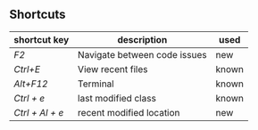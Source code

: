 ## Shortcuts 

shortcut key | description | used 
--- | --- | --- | 
*F2* | Navigate between code issues | new  
*Ctrl+E* |  View recent files | known
*Alt+F12* |  Terminal | known
*Ctrl + e* | last modified class | known 
*Ctrl + Al  + e* | recent modified location | new 
